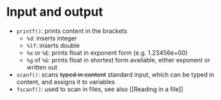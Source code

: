 # Input and output
 - ```printf()```: prints content in the brackets
	 - ```%d```: inserts integer
	 - ```%lf```: inserts double
	 - ```%e``` or ```%E```: prints float in exponent form (e.g. 1.23456e+00)
	 - ```%g``` of ```%G```: prints float in shortest form available, either exponent or written out
 - ```scanf()```: scans ~~typed in content~~ standard input, which can be typed in content,  and assigns it to variables
 - ```fscanf()```: used to scan in files, see also [[Reading in a file]]
